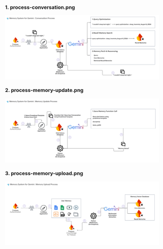 ### 1. process-conversation.png

![Process Conversation](https://github.com/Choiuijin1125/compass/blob/master/public/process-conversation.png)

### 2. process-memory-update.png

![Process Memory Update](https://github.com/Choiuijin1125/compass/blob/master/public/process-memory-update.png)

### 3. process-memory-upload.png

![Process Memory Upload](https://github.com/Choiuijin1125/compass/blob/master/public/process-memory-upload.png)
